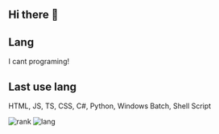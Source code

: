 ## Hi there 👋

<!--
**sim1222/sim1222** is a ✨ _special_ ✨ repository because its `README.md` (this file) appears on your GitHub profile.

Here are some ideas to get you started:

- 🔭 I’m currently working on ...
- 🌱 I’m currently learning ...
- 👯 I’m looking to collaborate on ...
- 🤔 I’m looking for help with ...
- 💬 Ask me about ...
- 📫 How to reach me: ...
- 😄 Pronouns: ...
- ⚡ Fun fact: ...
-->
## Lang
I cant programing!
## Last use lang
HTML, JS, TS, CSS, C#, Python, Windows Batch, Shell Script


![rank](https://github-readme-stats.vercel.app/api?username=sim1222&theme=github_dark)
![lang](https://github-readme-stats.vercel.app/api/top-langs/?username=sim1222&layout=compact&theme=github_dark)
